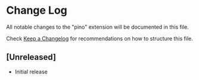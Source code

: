 # Change Log

All notable changes to the "pino" extension will be documented in this file.

Check [Keep a Changelog](http://keepachangelog.com/) for recommendations on how to structure this file.

## [Unreleased]

- Initial release